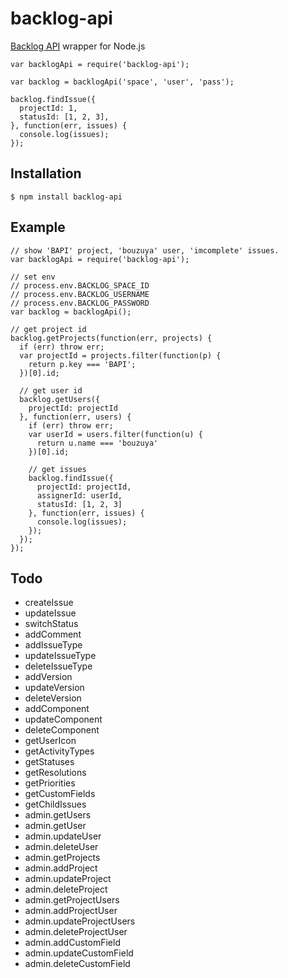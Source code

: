 backlog-api
==============================================================================

[Backlog API](http://backlog.jp/api/) wrapper for Node.js

    var backlogApi = require('backlog-api');
    
    var backlog = backlogApi('space', 'user', 'pass');
    
    backlog.findIssue({
      projectId: 1,
      statusId: [1, 2, 3],
    }, function(err, issues) {
      console.log(issues);
    });


Installation
------------------------------------------------------------------------------

    $ npm install backlog-api


Example
------------------------------------------------------------------------------

    // show 'BAPI' project, 'bouzuya' user, 'imcomplete' issues.
    var backlogApi = require('backlog-api');
    
    // set env
    // process.env.BACKLOG_SPACE_ID
    // process.env.BACKLOG_USERNAME
    // process.env.BACKLOG_PASSWORD
    var backlog = backlogApi();
    
    // get project id 
    backlog.getProjects(function(err, projects) {
      if (err) throw err;
      var projectId = projects.filter(function(p) {
        return p.key === 'BAPI';
      })[0].id;
      
      // get user id
      backlog.getUsers({
        projectId: projectId
      }, function(err, users) {
        if (err) throw err;
        var userId = users.filter(function(u) {
          return u.name === 'bouzuya'
        })[0].id;
        
        // get issues
        backlog.findIssue({
          projectId: projectId,
          assignerId: userId,
          statusId: [1, 2, 3]
        }, function(err, issues) {
          console.log(issues);
        });
      });
    });


Todo
------------------------------------------------------------------------------

- createIssue
- updateIssue
- switchStatus
- addComment
- addIssueType
- updateIssueType
- deleteIssueType
- addVersion
- updateVersion
- deleteVersion
- addComponent
- updateComponent
- deleteComponent
- getUserIcon
- getActivityTypes
- getStatuses
- getResolutions
- getPriorities
- getCustomFields
- getChildIssues
- admin.getUsers
- admin.getUser
- admin.updateUser
- admin.deleteUser
- admin.getProjects
- admin.addProject
- admin.updateProject
- admin.deleteProject
- admin.getProjectUsers
- admin.addProjectUser
- admin.updateProjectUsers
- admin.deleteProjectUser
- admin.addCustomField
- admin.updateCustomField
- admin.deleteCustomField

